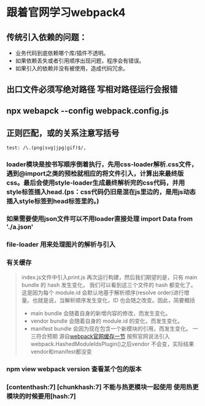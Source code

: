 # 跟着官网学习webpack4
## 传统引入依赖的问题：
* 业务代码到底依赖哪个库/插件不透明。
* 如果依赖丢失或者引用顺序出现问题，程序会有错误。
* 如果引入的依赖并没有被使用，造成代码冗余。
## 出口文件必须写绝对路径 写相对路径运行会报错
## npx webapck --config webpack.config.js
## 正则匹配，或的关系注意写括号
```
test: /\.(png|svg|jpg|gif)$/,
```
### loader模块是按书写顺序倒着执行，先用css-loader解析.css文件，遇到@import之类的预检就相应的将文件引入，计算出来最终版css。最后会使用style-loader生成最终解析完的css代码，并用style标签插入head.(ps：css代码仍旧是混在js里边的，是用js动态插入style标签到head标签里的。)
### 如果需要使用json文件可以不用loader直接处理 import Data from './a.json'
### file-loader 用来处理图片的解析与引入 
### 有关缓存
> index.js文件中引入print.js 再次运行构建，然后我们期望的是，只有 main bundle 的 hash 发生变化，
> 我们可以看到这三个文件的 hash 都变化了。这是因为每个 module.id 会默认地基于解析顺序(resolve order)进行增量。也就是说，当解析顺序发生变化，ID 也会随之改变。因此，简要概括
> * main bundle 会随着自身的新增内容的修改，而发生变化。
> * vendor bundle 会随着自身的 module.id 的变化，而发生变化。
> * manifest bundle 会因为现在包含一个新模块的引用，而发生变化。
> 一三符合预期 源自[webpack官网缓存一节](https://webpack.docschina.org/guides/caching)
按照官网说法引入webpack.HashedModuleIdsPlugin()之后vendor 不会变，实际结果vendor和manifest都没变

### npm view webpack version 查看某个包的版本
### [contenthash:7] [chunkhash:7] 不能与热更模块一起使用 使用热更模块的时候要用[hash:7]

